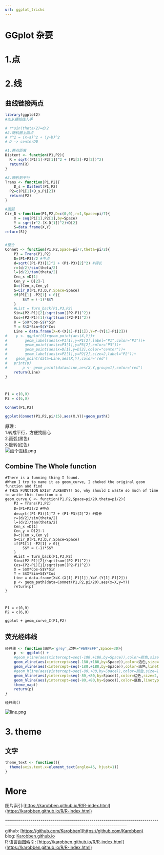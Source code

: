 ```yaml
---
url: ggplot_tricks
---
```


# GGplot 杂耍

<a name="kECDr"></a>
# 1.点
<a name="wOVXJ"></a>
# 2.线
<a name="1aCF2"></a>
## 曲线链接两点

```r
library(ggplot2)
#先从横线线入手

# r*sin(theta/2)=d/2
#2.随机圈上圆点
# r^2 = (x+a)^2 + (y+b)^2
# D -> centerD0

#1.两点距离
Distent <- function(P1,P2){
  R = sqrt((P1[1]-P2[1])^2 + (P1[2]-P2[2])^2)
  return(R)
}

#2.映射到平行
Trans <- function(P1,P2){
	D_s = Distent(P1,P2)
  P2=c(P1[1]+D_s,P1[2])
  return(P2)
}

#画弧
Cir_D <-function(P1,P2,D=c(0,0),r=1,Space=pi/7){
    X = seq(P1[1],P2[1],by=Space)
    Y = sqrt(r^2-(X-D[1])^2)+D[2]
    S=data.frame(X,Y)
return(S)}


#整合
Connet <- function(P1,P2,Space=pi/7,theta=pi/2){
    P3 = Trans(P1,P2)
    D=(P1+P3)/2 #中点
    d=sqrt((P1-P3)[1]^2 + (P1-P3)[2]^2) #得长
    r=(d/2)/sin(theta/2)
    l=(d/2)/tan(theta/2)
    Cen_x =D[1]
    Cen_y = D[2]-l
    D=c(Cen_x,Cen_y)
    S=Cir_D(P1,P3,D,r,Space=Space)
    if(P1[1] -P2[1] > 0){
        S$Y = (-1)*S$Y
    }
    #List = Turn_back(P1,P3,P2)
    Sin=(P2-P1)[2]/sqrt(sum((P2-P1)^2)) 
    Cos=(P2-P1)[1]/sqrt(sum((P2-P1)^2)) 
    X = S$X*Cos-S$Y*Sin 
    Y = S$X*Sin+S$Y*Cos 
    Line = data.frame(X=X-(X[1]-P1[1]),Y=Y-(Y[1]-P1[2])) 
#    p <- ggplot(S)+geom_point(aes(X,Y))+  
#        geom_label(aes(x=P1[1],y=P1[2],label="P1",color="P1"))+  
#        geom_point(aes(x=P3[1],y=P3[2],color="P3"))+  
#        geom_point(aes(x=D[1],y=D[2],color="center"))+  
#        geom_label(aes(x=P2[1],y=P2[2],size=2,label="P2"))+  
#    geom_point(data=Line,aes(X,Y),color='red') 
#   print(p)
#       p <- geom_point(data=Line,aes(X,Y,group=1),color='red')
    return(Line)
}



P1 = c(0,0)
P2 = c(6,0)

Connet(P1,P2)

ggplot(Connet(P1,P2,pi/15),aes(X,Y))+geom_path()
```

原理：<br />1.转成平行，方便找圆心<br />2.画弧(黑色)<br />3.旋转(红色)<br />![画个弧线.png](https://cdn.nlark.com/yuque/0/2020/png/691897/1579442708411-4c01101f-7a32-4ddd-a36e-a2b21b95f0db.png#align=left&display=inline&height=388&name=%E7%94%BB%E4%B8%AA%E5%BC%A7%E7%BA%BF.png&originHeight=2407&originWidth=2442&size=119921&status=done&style=none&width=394)<br />

<a name="oejLO"></a>
## Combine The Whole function
```
#There is a funning thing I found.
#When I try to name it as geom_curve, I cheked the original geom function and find 
# THIS FUNCTION EXIST ALREADY!! So, why should I waste so much of time to write this function = =
geom_curve_C <- function(P1,P2,Space=pi/20,theta=pi/2){
    P3 = Trans(P1,P2)
    D=(P1+P3)/2 #中点
    d=sqrt((P1-P3)[1]^2 + (P1-P3)[2]^2) #得长
    r=(d/2)/sin(theta/2)
    l=(d/2)/tan(theta/2)
    Cen_x =D[1]
    Cen_y = D[2]-l
    D=c(Cen_x,Cen_y)
    S=Cir_D(P1,P3,D,r,Space=Space)
    if(P1[1] -P2[1] > 0){
        S$Y = (-1)*S$Y
    }
    #List = Turn_back(P1,P3,P2)
    Sin=(P2-P1)[2]/sqrt(sum((P2-P1)^2)) 
    Cos=(P2-P1)[1]/sqrt(sum((P2-P1)^2)) 
    X = S$X*Cos-S$Y*Sin 
    Y = S$X*Sin+S$Y*Cos 
    Line = data.frame(X=X-(X[1]-P1[1]),Y=Y-(Y[1]-P1[2])) 
    p <- geom_path(data=Connet(P1,P2,pi/20),aes(x=X,y=Y))
    return(p)
}



P1 = c(0,0)
P2 = c(6,0)

ggplot + geom_curve_C(P1,P2)
```

<a name="rlfqy"></a>
## 荧光经纬线

```r
经纬线 <- function(底色='grey',边色="#E9FEFF",Space=30){ 
    p  <- ggplot() +
    #geom_vline(aes(xintercept=seq(-180,+180,by=Space)),color=颜色,size=1.3,alpha=0.5)+ 
    geom_vline(aes(xintercept=seq(-180,+180,by=Space)),color=边色,size=2,alpha=0.7)+ 
    geom_vline(aes(xintercept=seq(-180,+180,by=Space)),color=底色,linetype="dashed")+ 
    #geom_hline(aes(yintercept=seq(-80,+80,by=Space)),color=颜色,size=1.3,alpha=0.5)+ 
    geom_hline(aes(yintercept=seq(-80,+80,by=Space)),color=边色,size=2,alpha=0.7)+ 
    geom_hline(aes(yintercept=seq(-80,+80,by=Space)),color=底色,linetype="dashed")+ 
    theme_map() 
    return(p) 
} 

经纬线()
```
![line.png](https://cdn.nlark.com/yuque/0/2020/png/691897/1579465330411-50557241-a6b3-44a2-8429-6ef2f96cbfa4.png#align=left&display=inline&height=1056&name=line.png&originHeight=1056&originWidth=2247&size=46511&status=done&style=none&width=2247)
<a name="jljO2"></a>
# 3. theme

<a name="VcRsA"></a>
## 文字

```r
theme_text <- function(){
  theme(axis.text.x=element_text(angle=45, hjust=1))
}
```

<a name="FG8Ad"></a>
# More
图片索引:[https://karobben.github.io/R/R-index.html](https://karobben.github.io/R/R-index.html)

--------------------------------------------------------------------------------------------------------------------------------------------<br />github: [https://github.com/Karobben](https://github.com/Karobben)<br />blog: [Karobben.github.io](http://Karobben.github.io)<br />R 语言画图索引: [https://karobben.github.io/R/R-index.html](https://karobben.github.io/R/R-index.html)
